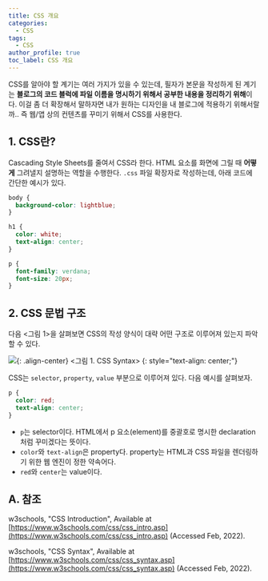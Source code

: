 ```yaml
---
title: CSS 개요
categories:
  - CSS
tags:
  - CSS
author_profile: true
toc_label: CSS 개요
---
```

CSS를 알아야 할 계기는 여러 가지가 있을 수 있는데, 필자가 본문을 작성하게 된 계기는 **블로그의 코드 블럭에 파일 이름을 명시하기 위해서 공부한 내용을 정리하기 위해**이다. 이걸 좀 더 확장해서 말하자면 내가 원하는 디자인을 내 블로그에 적용하기 위해서랄까.. 즉 웹/앱 상의 컨텐츠를 꾸미기 위해서 CSS를 사용한다.

## 1. CSS란?
Cascading Style Sheets를 줄여서 CSS라 한다. HTML 요소를 화면에 그릴 때 **어떻게** 그려낼지 설명하는 역할을 수행한다. `.css` 파일 확장자로 작성하는데, 아래 코드에 간단한 예시가 있다.

```css
body {
  background-color: lightblue;
}

h1 {
  color: white;
  text-align: center;
}

p {
  font-family: verdana;
  font-size: 20px;
}
```

## 2. CSS 문법 구조
다음 <그림 1>을 살펴보면 CSS의 작성 양식이 대략 어떤 구조로 이루어져 있는지 파악할 수 있다.

![](https://drive.google.com/uc?export=view&id=10DLkax1mOnOqpu6jGTmmEwHtziu84jMS){: .align-center}
<그림 1. CSS Syntax>
{: style="text-align: center;"}

CSS는 `selector`, `property`, `value` 부분으로 이루어져 있다. 다음 예시를 살펴보자.
```css
p {
  color: red;
  text-align: center;
}
```

- `p`는 selector이다. HTML에서 p 요소(element)를 중괄호로 명시한 declaration처럼 꾸미겠다는 뜻이다.
- `color`와 `text-align`은 property다. property는 HTML과 CSS 파일을 렌더링하기 위한 웹 엔진이 정한 약속어다.
- `red`와 `center`는 value이다.

## A. 참조
w3schools, "CSS Introduction", Available at [https://www.w3schools.com/css/css_intro.asp](https://www.w3schools.com/css/css_intro.asp) (Accessed Feb, 2022).

w3schools, "CSS Syntax", Available at [https://www.w3schools.com/css/css_syntax.asp](https://www.w3schools.com/css/css_syntax.asp) (Accessed Feb, 2022).